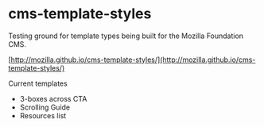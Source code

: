 # cms-template-styles
Testing ground for template types being built for the Mozilla Foundation CMS.

[http://mozilla.github.io/cms-template-styles/](http://mozilla.github.io/cms-template-styles/)

Current templates
* 3-boxes across CTA
* Scrolling Guide
* Resources list
